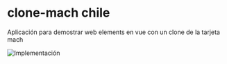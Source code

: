 # clone-mach chile

Aplicación para demostrar web elements en vue con un clone de la tarjeta mach



![Implementación ](https://github.com/devjaime/clone-match-vue/blob/master/images/clone-match.png)
